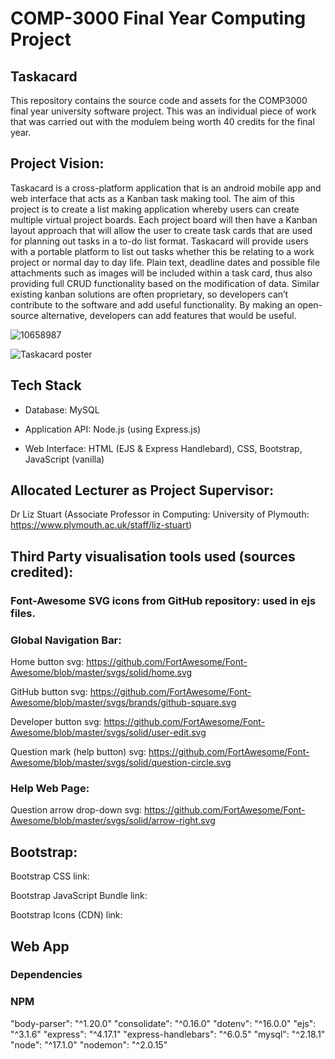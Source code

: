 # COMP-3000 Final Year Computing Project

## Taskacard

This repository contains the source code and assets for the COMP3000 final year university software project. This was an individual piece of work that was carried out with the modulem being worth 40 credits for the final year.

## Project Vision:

Taskacard is a cross-platform application that is an android mobile app and web interface that acts as a Kanban task making tool. The aim of this project is to create a list making application whereby users can create multiple virtual project boards. Each project board will then have a Kanban layout approach that will allow the user to create task cards that are used for planning out tasks in a to-do list format. Taskacard will provide users with a portable platform to list out tasks whether this be relating to a work project or normal day to day life. Plain text, deadline dates and possible file attachments such as images will be included within a task card, thus also providing full CRUD functionality based on the modification of data. Similar existing kanban solutions are often proprietary, so developers can’t contribute to the software and add useful functionality. By making an open-source alternative, developers can add features that would be useful.

![10658987](https://user-images.githubusercontent.com/57568918/167933319-5f9d238d-e700-47d4-ba28-2d13a61e27e3.png)

![Taskacard poster](https://user-images.githubusercontent.com/57568918/167933548-f80de4a9-4682-4ed2-86cb-658025dd58d4.jpg)

## Tech Stack

* Database: MySQL

* Application API: Node.js (using Express.js)

* Web Interface: HTML (EJS & Express Handlebard), CSS, Bootstrap, JavaScript (vanilla)

## Allocated Lecturer as Project Supervisor:

Dr Liz Stuart (Associate Professor in Computing: University of Plymouth: https://www.plymouth.ac.uk/staff/liz-stuart)

## Third Party visualisation tools used (sources credited):

### Font-Awesome SVG icons from GitHub repository: used in ejs files.

### Global Navigation Bar:
Home button svg: https://github.com/FortAwesome/Font-Awesome/blob/master/svgs/solid/home.svg

GitHub button svg: https://github.com/FortAwesome/Font-Awesome/blob/master/svgs/brands/github-square.svg

Developer button svg: https://github.com/FortAwesome/Font-Awesome/blob/master/svgs/solid/user-edit.svg

Question mark (help button) svg: https://github.com/FortAwesome/Font-Awesome/blob/master/svgs/solid/question-circle.svg

### Help Web Page:
Question arrow drop-down svg: https://github.com/FortAwesome/Font-Awesome/blob/master/svgs/solid/arrow-right.svg


## Bootstrap:

Bootstrap CSS link:
<link href="https://cdn.jsdelivr.net/npm/bootstrap@5.1.3/dist/css/bootstrap.min.css" rel="stylesheet" integrity="sha384-1BmE4kWBq78iYhFldvKuhfTAU6auU8tT94WrHftjDbrCEXSU1oBoqyl2QvZ6jIW3" crossorigin="anonymous">

Bootstrap JavaScript Bundle link:
<script src="https://cdn.jsdelivr.net/npm/bootstrap@5.1.3/dist/js/bootstrap.bundle.min.js" integrity="sha384-ka7Sk0Gln4gmtz2MlQnikT1wXgYsOg+OMhuP+IlRH9sENBO0LRn5q+8nbTov4+1p" crossorigin="anonymous"></script>

Bootstrap Icons (CDN) link:
<link rel="stylesheet" href="https://cdn.jsdelivr.net/npm/bootstrap-icons@1.8.1/font/bootstrap-icons.css">



## Web App
### Dependencies
### NPM

"body-parser": "^1.20.0"
"consolidate": "^0.16.0"
"dotenv": "^16.0.0"
"ejs": "^3.1.6"
"express": "^4.17.1"
"express-handlebars": "^6.0.5"
"mysql": "^2.18.1"
"node": "^17.1.0"
"nodemon": "^2.0.15"
